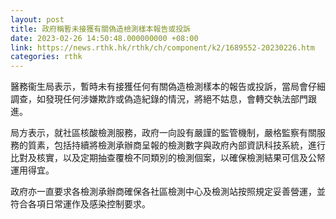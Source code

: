 ```yaml
---
layout: post
title: 政府稱暫未接獲有關偽造檢測樣本報告或投訴
date: 2023-02-26 14:50:48.000000000 +08:00
link: https://news.rthk.hk/rthk/ch/component/k2/1689552-20230226.htm
categories: rthk
---
```


醫務衞生局表示，暫時未有接獲任何有關偽造檢測樣本的報告或投訴，當局會仔細調查，如發現任何涉嫌欺詐或偽造紀錄的情況，將絕不姑息，會轉交執法部門跟進。

局方表示，就社區核酸檢測服務，政府一向設有嚴謹的監管機制，嚴格監察有關服務的質素，包括持續將檢測承辦商呈報的檢測數字與政府內部資訊科技系統，進行比對及核實，以及定期抽查覆檢不同類別的檢測個案，以確保檢測結果可信及公帑運用得宜。
 
政府亦一直要求各檢測承辦商確保各社區檢測中心及檢測站按照規定妥善營運，並符合各項日常運作及感染控制要求。

